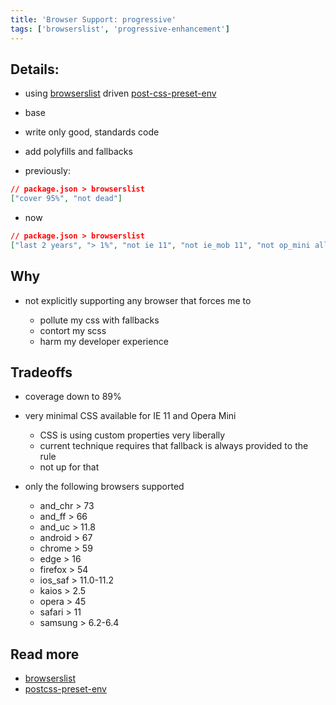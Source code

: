 ```yaml
---
title: 'Browser Support: progressive'
tags: ['browserslist', 'progressive-enhancement']
---
```


## Details:

- using [browserslist](https://github.com/browserslist/browserslist) driven [post-css-preset-env](https://github.com/csstools/postcss-preset-env)
- base
- write only good, standards code
- add polyfills and fallbacks

- previously:

```json
// package.json > browserslist
["cover 95%", "not dead"]
```

- now

```json
// package.json > browserslist
["last 2 years", "> 1%", "not ie 11", "not ie_mob 11", "not op_mini all"]
```

## Why

- not explicitly supporting any browser that forces me to

  - pollute my css with fallbacks
  - contort my scss
  - harm my developer experience

## Tradeoffs

- coverage down to 89%
- very minimal CSS available for IE 11 and Opera Mini

  - CSS is using custom properties very liberally
  - current technique requires that fallback is always provided to the rule
  - not up for that

- only the following browsers supported
  - and_chr > 73
  - and_ff > 66
  - and_uc > 11.8
  - android > 67
  - chrome > 59
  - edge > 16
  - firefox > 54
  - ios_saf > 11.0-11.2
  - kaios > 2.5
  - opera > 45
  - safari > 11
  - samsung > 6.2-6.4

## Read more

- [browserslist](https://github.com/browserslist/browserslist)
- [postcss-preset-env](https://github.com/csstools/postcss-preset-env)
